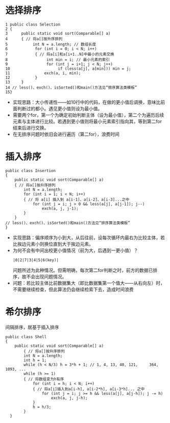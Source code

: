 # 选择排序
```
1 public class Selection 
2 { 
3      public static void sort(Comparable[] a) 
4      { // 将a[]按升序排列
5           int N = a.length; // 数组长度
6            for (int i = 0; i < N; i++) 
7            { // 将a[i]和a[i+1..N]中最小的元素交换
8                 int min = i; // 最小元素的索引
9                 for (int j = i+1; j < N; j++) 
10                     if (less(a[j], a[min])) min = j; 
11               exch(a, i, min); 
12           } 
13     } 
14 // less()、exch()、isSorted()和main()方法见“排序算法类模板”
15}
```
- 实现思路：大小传递性——如10行中的代码，在做的更小值后调换，意味比前面判断过的都小。遇见更小值则设为最小值。
- 需要两个for，第一个为确定初始判断主体（设为最小值），第二个为遍历后续元素与主体进行比较。若遇到更小值则将最小元素索引指向其，等到第二for结束后进行交换。
- 在无排序问题时依旧会进行遍历（第二for），浪费时间

# 插入排序
```
public class Insertion 
{ 
    public static void sort(Comparable[] a) 
    { // 将a[]按升序排列
        int N = a.length; 
        for (int i = 1; i < N; i++) 
        { // 将 a[i] 插入到 a[i-1]、a[i-2]、a[i-3]...之中
            for (int j = i; j > 0 && less(a[j], a[j-1]); j--)
                exch(a, j, j-1); 
        } 
    } 
// less()、exch()、isSorted()和main()方法见“排序算法类模板”
}
```
- 实现思路：偏序顺序为小到大，从后往前，设每次循环内最右为比较主体，若比挨边元素小则换位直到大于挨边元素。
- 为何不会有中间出校更小值情况（前为大，后遇到一更小值）？
  ```
  |0|2|7|3|4|5|6(key)|
  ```
  问题所述为此种情况。但需明确，每次第二for判断之时，前方的数据已排序，故不会出现问题情况。
- 问题：若比较主体比前数据集大（即比数据集第一个值大——从右向左）时，不需要继续检查，但此算法仍会继续检索下去，造成时间浪费

# 希尔排序
间隔排序，居基于插入排序
```
public class Shell 
{ 
    public static void sort(Comparable[] a) 
        { // 将a[]按升序排列
        int N = a.length; 
        int h = 1; 
        while (h < N/3) h = 3*h + 1; // 1, 4, 13, 40, 121,     364, 1093, ... 
        while (h >= 1) 
        { // 将数组变为h有序
            for (int i = h; i < N; i++) 
            { // 将a[i]插入到a[i-h], a[i-2*h], a[i-3*h]... 之中
                for (int j = i; j >= h && less(a[j], a[j-h]); j -= h) 
                    exch(a, j, j-h); 
            } 
            h = h/3; 
        } 
  }
```
